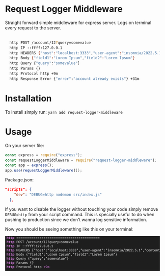 # Request Logger Middleware

Straight forward simple middleware for express server. Logs on terminal every request to the server.

```bash

  http POST /account/12?query=somevalue
  http IP ::ffff:127.0.0.1
  http HEADERS {"host":"localhost:3333","user-agent":"insomnia/2022.5.1","content-type":"application/json","accept":"*/*","content-length":"52"}
  http Body {"field1":"Lorem Ipsum","field2":"Lorem Ipsum"}
  http Query {"query":"somevalue"}
  http Params {}
  http Protocol http +9m
  http Response Error {"error":"account already exists"} +31m
```

# Installation
To install simply run:
`yarn add request-logger-middleware`

# Usage

On your server file:

```javascript
const express = require("express");
const requestLoggerMiddleware = require("request-logger-middleware");
const app = express();
app.use(requestLoggerMiddleware());

```
Package.json:

```json
"scripts": {
    "dev": "DEBUG=http nodemon src/index.js"
  },
```
If you want to disable the logger without touching your code simply remove `DEBUG=http` from your script command. This is specially useful to do when pushing to production since we don't wanna log sensitive information.

Now you should be seeing something like this on your terminal:

![screenshot](screenshot.png)
